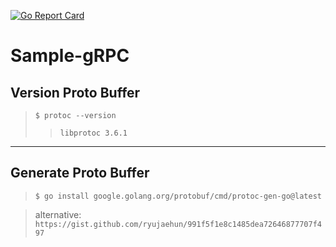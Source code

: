 [![Go Report Card](https://goreportcard.com/badge/github.com/alhamsya/sample-grpc?style=for-the-badge)](https://goreportcard.com/report/github.com/alhamsya/sample-grpc)

# Sample-gRPC

## Version Proto Buffer

> `$ protoc --version `
>
> > `libprotoc 3.6.1 `

---

## Generate Proto Buffer

> `$ go install google.golang.org/protobuf/cmd/protoc-gen-go@latest`

> alternative: `https://gist.github.com/ryujaehun/991f5f1e8c1485dea72646877707f497`
